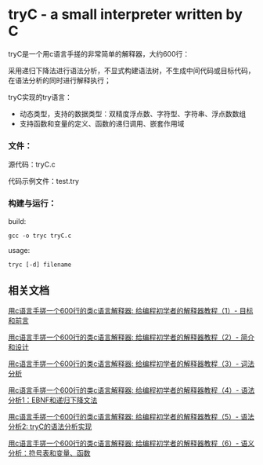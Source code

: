 # tryC - a small interpreter written by C

tryC是一个用c语言手搓的非常简单的解释器，大约600行：

采用递归下降法进行语法分析，不显式构建语法树，不生成中间代码或目标代码，在语法分析的同时进行解释执行；

tryC实现的try语言：
- 动态类型，支持的数据类型：双精度浮点数、字符型、字符串、浮点数数组
- 支持函数和变量的定义、函数的递归调用、嵌套作用域

### 文件：

源代码：tryC.c

代码示例文件：test.try

### 构建与运行：

build:

    gcc -o tryc tryC.c

usage: 
    
    tryc [-d] filename

## 相关文档

[用c语言手搓一个600行的类c语言解释器: 给编程初学者的解释器教程（1）- 目标和前言](https://blog.csdn.net/qq_42779423/article/details/105938297)

[用c语言手搓一个600行的类c语言解释器: 给编程初学者的解释器教程（2）- 简介和设计](https://blog.csdn.net/qq_42779423/article/details/105939788)

[用c语言手搓一个600行的类c语言解释器: 给编程初学者的解释器教程（3）- 词法分析](https://blog.csdn.net/qq_42779423/article/details/105948289)

[用c语言手搓一个600行的类c语言解释器: 给编程初学者的解释器教程（4）- 语法分析1：EBNF和递归下降文法](https://blog.csdn.net/qq_42779423/article/details/105954353)

[用c语言手搓一个600行的类c语言解释器: 给编程初学者的解释器教程（5）- 语法分析2: tryC的语法分析实现](https://blog.csdn.net/qq_42779423/article/details/105954455)

[用c语言手搓一个600行的类c语言解释器: 给编程初学者的解释器教程（6）- 语义分析：符号表和变量、函数](https://blog.csdn.net/qq_42779423/article/details/105979594)
